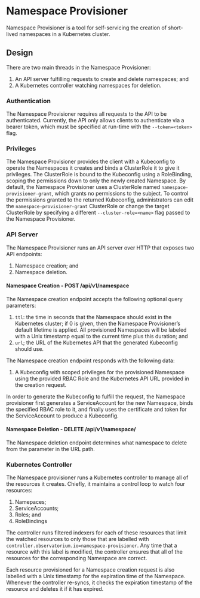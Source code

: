 # Namespace Provisioner

Namespace Provisioner is a tool for self-servicing the creation of short-lived namespaces in a Kubernetes cluster.

## Design

There are two main threads in the Namespace Provisioner:
1. An API server fulfilling requests to create and delete namespaces; and
1. A Kubernetes controller watching namespaces for deletion.

### Authentication

The Namespace Provisioner requires all requests to the API to be authenticated.
Currently, the API only allows clients to authenticate via a bearer token, which must be specified at run-time with the `--token=<token>` flag.

### Privileges

The Namespace Provisioner provides the client with a Kubeconfig to operate the Namespaces it creates and binds a ClusterRole it to give it privileges.
The ClusterRole is bound to the Kubeconfig using a RoleBinding, scoping the permissions down to only the newly created Namespace.
By default, the Namespace Provisioner uses a ClusterRole named `namespace-provisioner-grant`, which grants no permissions to the subject.
To control the permissions granted to the returned Kubeconfig, administrators can edit the `namespace-provisioner-grant` ClusterRole or change the target ClusterRole by specifying a different `--cluster-role=<name>` flag passed to the Namespace Provisioner.

### API Server

The Namespace Provisioner runs an API server over HTTP that exposes two API endpoints:
1. Namespace creation; and
1. Namespace deletion.

#### Namespace Creation - POST /api/v1/namespace

The Namespace creation endpoint accepts the following optional query parameters:
1. `ttl`: the time in seconds that the Namespace should exist in the Kubernetes cluster; if 0 is given, then the Namespace Provisioner’s default lifetime is applied.
All provisioned Namespaces will be labeled with a Unix timestamp equal to the current time plus this duration; and
1. `url`; the URL of the Kubernetes API that the generated Kubeconfig should use.

The Namespace creation endpoint responds with the following data:
1. A Kubeconfig with scoped privileges for the provisioned Namespace using the provided RBAC Role and the Kubernetes API URL provided in the creation request.

In order to generate the Kubeconfig to fulfill the request, the Namespace provisioner first generates a ServiceAccount for the new Namespace, binds the specified RBAC role to it, and finally uses the certificate and token for the ServiceAccount to produce a Kubeconfig.

#### Namespace Deletion - DELETE /api/v1/namespace/<name>

The Namespace deletion endpoint determines what namespace to delete from the parameter in the URL path.

### Kubernetes Controller
The Namespace provisioner runs a Kubernetes controller to manage all of the resources it creates. Chiefly, it maintains a control loop to watch four resources:
1. Namepaces;
1. ServiceAccounts;
1. Roles; and
1. RoleBindings

The controller runs filtered indexers for each of these resources that limit the watched resources to only those that are labelled with `controller.observatorium.io=namespace-provisioner`.
Any time that a resource with this label is modified, the controller ensures that all of the resources for the corresponding Namespace are correct.

Each resource provisioned for a Namespace creation request is also labelled with a Unix timestamp for the expiration time of the Namespace.
Whenever the controller re-syncs, it checks the expiration timestamp of the resource and deletes it if it has expired.
